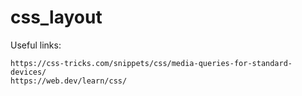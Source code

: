 # css_layout

Useful links:

    https://css-tricks.com/snippets/css/media-queries-for-standard-devices/
    https://web.dev/learn/css/